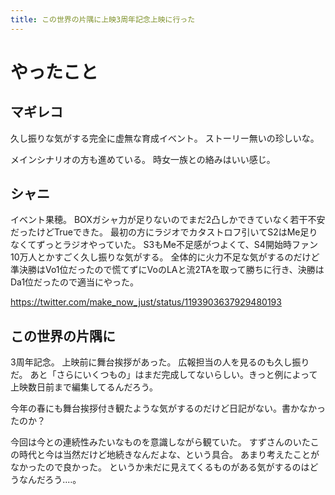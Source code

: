 ```yaml
---
title: この世界の片隅に上映3周年記念上映に行った
---
```


# やったこと

## マギレコ

久し振りな気がする完全に虚無な育成イベント。
ストーリー無いの珍しいな。

メインシナリオの方も進めている。
時女一族との絡みはいい感じ。

## シャニ

イベント果穂。
BOXガシャ力が足りないのでまだ2凸しかできていなく若干不安だったけどTrueできた。
最初の方にラジオでカタストロフ引いてS2はMe足りなくてずっとラジオやっていた。
S3もMe不足感がつよくて、S4開始時ファン10万人とかすごく久し振りな気がする。
全体的に火力不足な気がするのだけど準決勝はVo1位だったので慌てずにVoのLAと流2TAを取って勝ちに行き、決勝はDa1位だったので適当にやった。

<https://twitter.com/make_now_just/status/1193903637929480193>

## この世界の片隅に

3周年記念。
上映前に舞台挨拶があった。
広報担当の人を見るのも久し振りだ。
あと「さらにいくつもの」はまだ完成してないらしい。きっと例によって上映数日前まで編集してるんだろう。

今年の春にも舞台挨拶付き観たような気がするのだけど日記がない。書かなかったのか？

今回は今との連続性みたいなものを意識しながら観ていた。
すずさんのいたこの時代と今は当然だけど地続きなんだよな、という具合。
あまり考えたことがなかったので良かった。
というか未だに見えてくるものがある気がするのはどうなんだろう‥‥。
